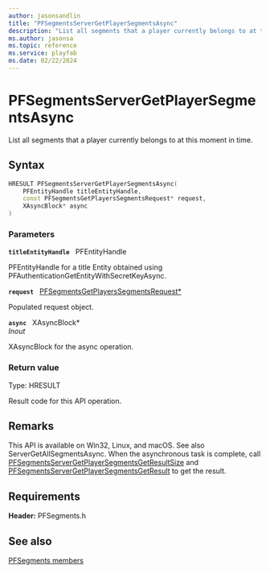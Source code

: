 ```yaml
---
author: jasonsandlin
title: "PFSegmentsServerGetPlayerSegmentsAsync"
description: "List all segments that a player currently belongs to at this moment in time."
ms.author: jasonsa
ms.topic: reference
ms.service: playfab
ms.date: 02/22/2024
---
```


# PFSegmentsServerGetPlayerSegmentsAsync  

List all segments that a player currently belongs to at this moment in time.  

## Syntax  
  
```cpp
HRESULT PFSegmentsServerGetPlayerSegmentsAsync(  
    PFEntityHandle titleEntityHandle,  
    const PFSegmentsGetPlayersSegmentsRequest* request,  
    XAsyncBlock* async  
)  
```  
  
### Parameters  
  
**`titleEntityHandle`** &nbsp; PFEntityHandle  
  
PFEntityHandle for a title Entity obtained using PFAuthenticationGetEntityWithSecretKeyAsync.  
  
**`request`** &nbsp; [PFSegmentsGetPlayersSegmentsRequest*](../../pfsegmentstypes/structs/pfsegmentsgetplayerssegmentsrequest.md)  
  
Populated request object.  
  
**`async`** &nbsp; XAsyncBlock*  
*_Inout_*  
  
XAsyncBlock for the async operation.  
  
  
### Return value
Type: HRESULT
  
Result code for this API operation.
  
## Remarks  
  
This API is available on Win32, Linux, and macOS. See also ServerGetAllSegmentsAsync. When the asynchronous task is complete, call [PFSegmentsServerGetPlayerSegmentsGetResultSize](pfsegmentsservergetplayersegmentsgetresultsize.md) and [PFSegmentsServerGetPlayerSegmentsGetResult](pfsegmentsservergetplayersegmentsgetresult.md) to get the result.
  
## Requirements  
  
**Header:** PFSegments.h
  
## See also  
[PFSegments members](../pfsegments_members.md)  

  
  
